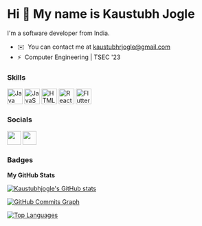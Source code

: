 Hi 👋 My name is Kaustubh Jogle
===============================

I'm a software developer from India.

* ✉️  You can contact me at [kaustubhrjogle@gmail.com](mailto:kaustubhrjogle@gmail.com)
* ⚡  Computer Engineering | TSEC '23

### Skills

<p align="left">
<a href="https://www.oracle.com/java/" target="_blank" rel="noreferrer"><img src="https://raw.githubusercontent.com/danielcranney/readme-generator/main/public/icons/skills/java-colored.svg" width="36" height="36" alt="Java" /></a>
<a href="https://developer.mozilla.org/en-US/docs/Web/JavaScript" target="_blank" rel="noreferrer"><img src="https://raw.githubusercontent.com/danielcranney/readme-generator/main/public/icons/skills/javascript-colored.svg" width="36" height="36" alt="JavaScript" /></a>
<a href="https://developer.mozilla.org/en-US/docs/Glossary/HTML5" target="_blank" rel="noreferrer"><img src="https://raw.githubusercontent.com/danielcranney/readme-generator/main/public/icons/skills/html5-colored.svg" width="36" height="36" alt="HTML5" /></a>
<a href="https://reactjs.org/" target="_blank" rel="noreferrer"><img src="https://raw.githubusercontent.com/danielcranney/readme-generator/main/public/icons/skills/react-colored.svg" width="36" height="36" alt="React" /></a>
<a href="https://flutter.dev/" target="_blank" rel="noreferrer"><img src="https://raw.githubusercontent.com/danielcranney/readme-generator/main/public/icons/skills/flutter-colored.svg" width="36" height="36" alt="Flutter" /></a>
</p>


### Socials

<p align="left"> <a href="https://www.github.com/Kaustubhjogle" target="_blank" rel="noreferrer"><img src="https://raw.githubusercontent.com/danielcranney/readme-generator/main/public/icons/socials/github.svg" width="32" height="32" /></a> <a href="https://www.linkedin.com/in/kaustubhjogle" target="_blank" rel="noreferrer"><img src="https://raw.githubusercontent.com/danielcranney/readme-generator/main/public/icons/socials/linkedin.svg" width="32" height="32" /></a></p>

### Badges

<b>My GitHub Stats</b>

<a href="http://www.github.com/Kaustubhjogle"><img src="https://github-readme-stats.vercel.app/api?username=Kaustubhjogle&show_icons=true&hide=&count_private=true&title_color=3382ed&text_color=ffffff&icon_color=0891b2&bg_color=1c1917&hide_border=true&show_icons=true" alt="Kaustubhjogle's GitHub stats" /></a>

<a href="http://www.github.com/Kaustubhjogle"><img src="https://activity-graph.herokuapp.com/graph?username=Kaustubhjogle&bg_color=1c1917&color=ffffff&line=0891b2&point=ffffff&area_color=1c1917&area=true&hide_border=true&custom_title=GitHub%20Commits%20Graph" alt="GitHub Commits Graph" /></a>

<a href="https://github.com/Kaustubhjogle" align="left"><img src="https://github-readme-stats.vercel.app/api/top-langs/?username=Kaustubhjogle&langs_count=10&title_color=3382ed&text_color=ffffff&icon_color=0891b2&bg_color=1c1917&hide_border=true&locale=en&custom_title=Top%20%Languages" alt="Top Languages" /></a>
